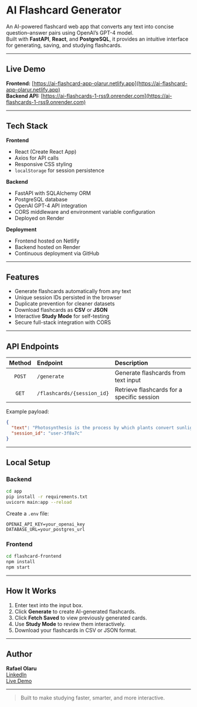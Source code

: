 # AI Flashcard Generator

An AI-powered flashcard web app that converts any text into concise question–answer pairs using OpenAI’s GPT-4 model.  
Built with **FastAPI**, **React**, and **PostgreSQL**, it provides an intuitive interface for generating, saving, and studying flashcards.

---

## Live Demo
**Frontend:** [https://ai-flashcard-app-olarur.netlify.app](https://ai-flashcard-app-olarur.netlify.app)  
**Backend API:** [https://ai-flashcards-1-rss9.onrender.com](https://ai-flashcards-1-rss9.onrender.com)

---

## Tech Stack

**Frontend**
- React (Create React App)
- Axios for API calls
- Responsive CSS styling
- `localStorage` for session persistence

**Backend**
- FastAPI with SQLAlchemy ORM
- PostgreSQL database
- OpenAI GPT-4 API integration
- CORS middleware and environment variable configuration
- Deployed on Render

**Deployment**
- Frontend hosted on Netlify  
- Backend hosted on Render  
- Continuous deployment via GitHub

---

## Features
- Generate flashcards automatically from any text  
- Unique session IDs persisted in the browser  
- Duplicate prevention for cleaner datasets  
- Download flashcards as **CSV** or **JSON**  
- Interactive **Study Mode** for self-testing  
- Secure full-stack integration with CORS

---

## API Endpoints

| Method | Endpoint | Description |
|:------:|:----------|:-------------|
| `POST` | `/generate` | Generate flashcards from text input |
| `GET`  | `/flashcards/{session_id}` | Retrieve flashcards for a specific session |

Example payload:
```json
{
  "text": "Photosynthesis is the process by which plants convert sunlight into energy.",
  "session_id": "user-3f8a7c"
}
```

---

## Local Setup

### Backend
```bash
cd app
pip install -r requirements.txt
uvicorn main:app --reload
```

Create a `.env` file:
```
OPENAI_API_KEY=your_openai_key
DATABASE_URL=your_postgres_url
```

### Frontend
```bash
cd flashcard-frontend
npm install
npm start
```

---

## How It Works
1. Enter text into the input box.  
2. Click **Generate** to create AI-generated flashcards.  
3. Click **Fetch Saved** to view previously generated cards.  
4. Use **Study Mode** to review them interactively.  
5. Download your flashcards in CSV or JSON format.

---

## Author
**Rafael Olaru**  
[LinkedIn](https://www.linkedin.com/in/rafaelolaru/)  
[Live Demo](https://ai-flashcard-app-olarur.netlify.app)

---

> Built to make studying faster, smarter, and more interactive.
